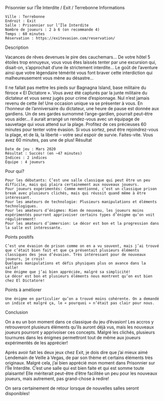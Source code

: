 
Prisonnier sur l’Île Interdite / Exit / Terrebonne
Informations

    Ville : Terrebonne
    Endroit : Exit
    Salle : Prisonnier sur l’Île Interdite
    Nombre de joueurs : 2 à 6 (on recommande 4)
    Temps : 60 minutes
    Réservation : https://exitevasion.com/reservation/

 
Description

Vacances de rêves devenues le pire des cauchemars…
De votre hôtel 5 étoiles trop ennuyeux, vous vous êtes laissés tenter par une excursion qui, disait-on, s’approchait d’une ile strictement interdite… Le goût de l’aventure ainsi que votre légendaire témérité vous font braver cette interdiction qui malheureusement vous mène au désastre…

Il ne fallait pas mettre les pieds sur Bagnagna Island, base militaire du féroce « El Dictatore ». Vous avez été capturés par la junte militaire du dictateur et vous serez jugés pour crime d’espionnage. Nul n’est jamais revenu de cette ile! Une occasion unique va se présenter à vous. En l’honneur de l’anniversaire du dictateur, une heure de pause est donnée aux gardiens. Un de ses gardes surnommé l’ange-gardien, pourrait peut-être vous aider… il aurait arrangé un rendez-vous avec un équipage de sauvetage qui vous attend sur la plage.
Profitez de ces précieuses 60 minutes pour tenter votre évasion. Si vous sortez, peut être rejoindrez-vous la plage, et de là, la liberté – votre seul espoir de survie. Faites-vite. Vous avez 60 minutes, pas une de plus!
Résultat

    Date de jeu : Mars 2020
    Résultat : Succès! (en ~47 minutes)
    Indices : 2 indices
    Équipe : 4 joueurs

Pour qui?

    Pour les débutants: C’est une salle classique qui peut être un peu difficile, mais qui plaira certainement aux nouveaux joueurs.
    Pour joueurs expérimentés: Comme mentionné, c’est un classique prison break avec plusieurs clichés, mais qui réussit quand même à être intéressant.
    Pour les amateurs de technologie: Plusieurs manipulations et éléments technologiques.
    Pour les amateurs d’énigmes: Rien de nouveau, les joueurs moins expérimentés pourront apprivoiser certains types d’énigme qu’on voit régulièrement!
    Pour les amateurs d’immersion: Le décor est bon et la progression dans la salle est intéressante.

 Points positifs

    C’est une évasion de prison comme on en a vu souvent, mais j’ai trouvé que c’était bien fait et que ça présentait plusieurs éléments classiques des jeux d’évasion. Très intéressant pour de nouveaux joueurs, je crois!
    Quelques manipulations et défis physiques plus on avance dans la salle!
    Une énigme que j’ai bien appréciée, malgré sa simplicité!
    Le décor est bon et plusieurs éléments nous montrent qu’on est bien chez El Dictatore!

Points à améliorer

    Une énigme en particulier qu’on a trouvé moins cohérente. On a demandé un indice et malgré ça, le « pourquoi » n’était pas clair pour nous.

Conclusion

On a eu un bon moment dans ce classique du jeu d’évasion! Les accros y retrouveront plusieurs éléments qu’ils auront déjà vus, mais les nouveaux joueurs pourront y apprivoiser ces concepts. Malgré les clichés, plusieurs tournures dans les énigmes permettront tout de même aux joueurs expérimentés de les apprécier!

Après avoir fait les deux jeux chez Exit, je dois dire que j’ai mieux aimé Lendemain de Veille à Vegas, de par son thème et certains éléments très originaux. Malgré cela, j’ai bien apprécié mon moment dans Prisonnier sur l’Île Interdite. C’est une salle qui est bien faite et qui est somme toute plaisante! Elle mériterait peut-être d’être facilitée un peu pour les nouveaux joueurs, mais autrement, pas grand-chose à redire!

On sera certainement de retour lorsque de nouvelles salles seront disponibles!
